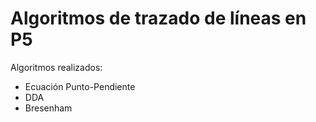 # Algoritmos de trazado de líneas en P5

Algoritmos realizados:

- Ecuación Punto-Pendiente
- DDA
- Bresenham

